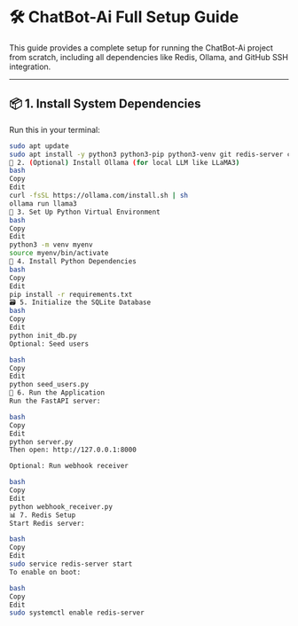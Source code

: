 # 🛠 ChatBot-Ai Full Setup Guide

This guide provides a complete setup for running the ChatBot-Ai project from scratch, including all dependencies like Redis, Ollama, and GitHub SSH integration.

---

## 📦 1. Install System Dependencies

Run this in your terminal:

```bash
sudo apt update
sudo apt install -y python3 python3-pip python3-venv git redis-server curl
🧠 2. (Optional) Install Ollama (for local LLM like LLaMA3)
bash
Copy
Edit
curl -fsSL https://ollama.com/install.sh | sh
ollama run llama3
🐍 3. Set Up Python Virtual Environment
bash
Copy
Edit
python3 -m venv myenv
source myenv/bin/activate
📂 4. Install Python Dependencies
bash
Copy
Edit
pip install -r requirements.txt
🗃️ 5. Initialize the SQLite Database
bash
Copy
Edit
python init_db.py
Optional: Seed users

bash
Copy
Edit
python seed_users.py
🚀 6. Run the Application
Run the FastAPI server:

bash
Copy
Edit
python server.py
Then open: http://127.0.0.1:8000

Optional: Run webhook receiver

bash
Copy
Edit
python webhook_receiver.py
📊 7. Redis Setup
Start Redis server:

bash
Copy
Edit
sudo service redis-server start
To enable on boot:

bash
Copy
Edit
sudo systemctl enable redis-server
